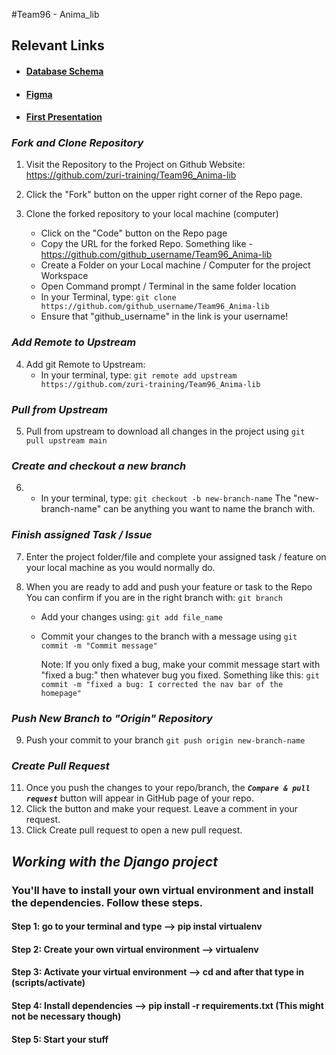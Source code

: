 #Team96 - Anima_lib

## Relevant Links

- #### [Database Schema](https://www.figma.com/file/dbuMWTtl6UgEcVcvtI97Np/Untitled?node-id=0%3A1)
- #### [Figma](https://www.figma.com/file/gFDREjDvch3LiCT3x1jmRN/Team-96_Anima-lib?node-id=1734%3A7634)
- #### [First Presentation](https://drive.google.com/file/d/17mP2BijevHPgeVjKOV6op29VJttYO148/view?usp=sharing)

### **_Fork and Clone Repository_**

1. Visit the Repository to the Project on Github Website: https://github.com/zuri-training/Team96_Anima-lib
2. Click the "Fork" button on the upper right corner of the Repo page.
3. Clone the forked repository to your local machine (computer)

   - Click on the "Code" button on the Repo page
   - Copy the URL for the forked Repo. Something like - https://github.com/github_username/Team96_Anima-lib
   - Create a Folder on your Local machine / Computer for the project Workspace
   - Open Command prompt / Terminal in the same folder location
   - In your Terminal, type:
     `git clone https://github.com/github_username/Team96_Anima-lib`
   - Ensure that "github_username" in the link is your username!

### **_Add Remote to Upstream_**

4. Add git Remote to Upstream:
   - In your terminal, type:
     `git remote add upstream https://github.com/zuri-training/Team96_Anima-lib`

### **_Pull from Upstream_**

5. Pull from upstream to download all changes in the project using `git pull upstream main`

### **_Create and checkout a new branch_**

6. - In your terminal, type:
     `git checkout -b new-branch-name`
     The "new-branch-name" can be anything you want to name the branch with.

### **_Finish assigned Task / Issue_**

7. Enter the project folder/file and complete your assigned task / feature on your local machine as you would normally do.

8. When you are ready to add and push your feature or task to the Repo
   You can confirm if you are in the right branch with: `git branch`

   - Add your changes using:
     `git add file_name `
   - Commit your changes to the branch with a message using
     `git commit -m "Commit message"`

     Note: If you only fixed a bug, make your commit message start with "fixed a bug:" then whatever bug you fixed.
     Something like this: `git commit -m "fixed a bug: I corrected the nav bar of the homepage"`

### **_Push New Branch to "Origin" Repository_**

9. Push your commit to your branch
   `git push origin new-branch-name`

### **_Create Pull Request_**

11. Once you push the changes to your repo/branch, the **_`Compare & pull request`_** button will appear in GitHub page of your repo.
12. Click the button and make your request. Leave a comment in your request.
13. Click Create pull request to open a new pull request.


## **_Working with the Django project_**

### You'll have to install your own virtual environment and install the dependencies. Follow these steps.

#### Step 1: go to your terminal and type --> pip instal virtualenv
#### Step 2: Create your own virtual environment --> virtualenv <whatever name you choose>
#### Step 3: Activate your virtual environment --> cd <The name of your environment> and after that type in (scripts/activate)
#### Step 4: Install dependencies --> pip install -r requirements.txt (This might not be necessary though)
#### Step 5: Start your stuff